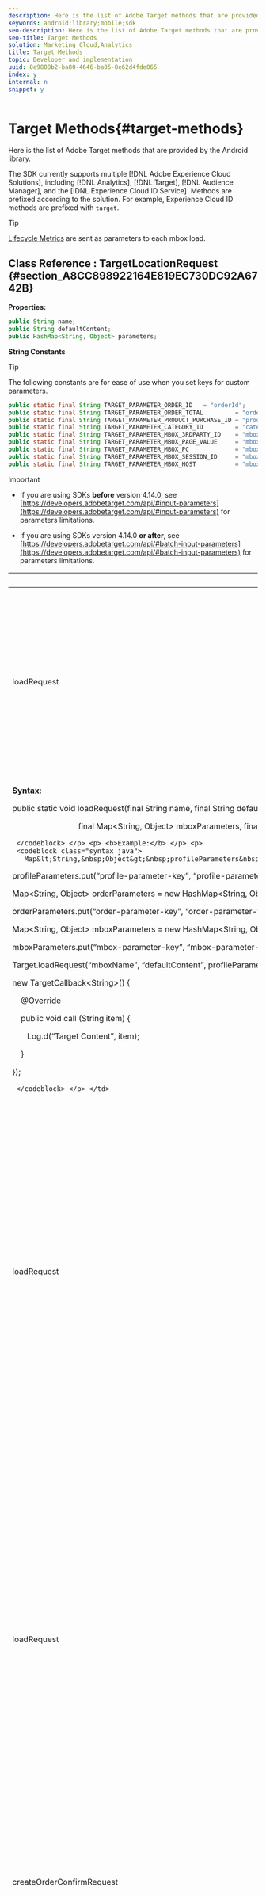 ```yaml
---
description: Here is the list of Adobe Target methods that are provided by the Android library.
keywords: android;library;mobile;sdk
seo-description: Here is the list of Adobe Target methods that are provided by the Android library.
seo-title: Target Methods
solution: Marketing Cloud,Analytics
title: Target Methods
topic: Developer and implementation
uuid: 8e9808b2-ba80-4646-ba05-8e62d4fde065
index: y
internal: n
snippet: y
---
```


# Target Methods{#target-methods}

Here is the list of Adobe Target methods that are provided by the Android library.

The SDK currently supports multiple [!DNL Adobe Experience Cloud Solutions], including [!DNL Analytics], [!DNL Target], [!DNL Audience Manager], and the [!DNL Experience Cloud ID Service]. Methods are prefixed according to the solution. For example, Experience Cloud ID methods are prefixed with `target`.

>[!TIP]
>
>[Lifecycle Metrics](../metrics.md#concept_77CA5CEB51D1418FB98EC7C044682A05) are sent as parameters to each mbox load.

## Class Reference : TargetLocationRequest {#section_A8CC898922164E819EC730DC92A6742B}

**Properties:**

```java
public String name; 
public String defaultContent; 
public HashMap<String, Object> parameters;
```

**String Constants**

>[!TIP]
>
>The following constants are for ease of use when you set keys for custom parameters.

```java
public static final String TARGET_PARAMETER_ORDER_ID   = "orderId"; 
public static final String TARGET_PARAMETER_ORDER_TOTAL         = "orderTotal"; 
public static final String TARGET_PARAMETER_PRODUCT_PURCHASE_ID = "productPurchasedId"; 
public static final String TARGET_PARAMETER_CATEGORY_ID         = "categoryId"; 
public static final String TARGET_PARAMETER_MBOX_3RDPARTY_ID    = "mbox3rdPartyId"; 
public static final String TARGET_PARAMETER_MBOX_PAGE_VALUE     = "mboxPageValue"; 
public static final String TARGET_PARAMETER_MBOX_PC             = "mboxPC"; // pcId in cookie 
public static final String TARGET_PARAMETER_MBOX_SESSION_ID     = "mboxSession"; // sessionId in cookie 
public static final String TARGET_PARAMETER_MBOX_HOST           = "mboxHost";
```

<a id="section_E7D486365BA7404DA4A1756A582DA3B2"></a>

>[!IMPORTANT]
>
>* If you are using SDKs **before** version 4.14.0, see [https://developers.adobetarget.com/api/#input-parameters](https://developers.adobetarget.com/api/#input-parameters) for parameters limitations. 
>
>* If you are using SDKs version 4.14.0 **or after**, see [https://developers.adobetarget.com/api/#batch-input-parameters](https://developers.adobetarget.com/api/#batch-input-parameters) for parameters limitations. 
>

<table id="table_AD066582C8E2478A8DC0A59B78ACB443"> 
 <thead> 
  <tr> 
   <th colname="col1" class="entry"> Method </th> 
   <th colname="col2" class="entry"> Description </th> 
  </tr> 
 </thead>
 <tbody> 
  <tr> 
   <td colname="col1" morerows="1"> <p>loadRequest </p> </td> 
   <td colname="col2"> <p>Sends <span class="codeph"> request </span> to your configured Target server and returns the string value of the offer that is generated in a block <span class="codeph"> callback </span>. </p> <p> <b>Syntax:</b> </p> <p> 
     <codeblock class="syntax java">
       public&amp;nbsp;static&amp;nbsp;void&amp;nbsp;loadRequest(TargetLocationRequest&amp;nbsp;request,&amp;nbsp;TargetCallback&lt;String&gt;&amp;nbsp;callback); 
     </codeblock> </p> <p> <b>Example:</b> </p> <p> 
     <codeblock class="syntax java">
       Target.loadRequest(heroBannerRequest,&nbsp;new&nbsp;Target.TargetCallback&lt;String&gt;()&nbsp;{ 
      
&nbsp;@Override 
      
&nbsp;public&nbsp;void&nbsp;call(String&nbsp;item)&nbsp;{ 
      
&nbsp;&nbsp;//&nbsp;do&nbsp;something&nbsp;with&nbsp;item 
      
&nbsp;} 
      
}); 
     </codeblock> </p> </td> 
  </tr> 
  <tr> 
   <td colname="col2"> <p> <b>Syntax:</b> </p> <p> 
     <codeblock class="syntax java">
       public&nbsp;static&nbsp;void&nbsp;loadRequest(final&nbsp;String&nbsp;name,&nbsp;final&nbsp;String&nbsp;defaultContent,&nbsp;final&nbsp;Map&lt;String,&nbsp;Object&gt;&nbsp;profileParameters,&nbsp;final&nbsp;Map&lt;String,&nbsp;Object&gt;&nbsp;orderParameters, 
      
&nbsp;&nbsp;&nbsp;&nbsp;&nbsp;&nbsp;&nbsp;&nbsp;&nbsp;&nbsp;&nbsp;&nbsp;&nbsp;&nbsp;&nbsp;&nbsp;&nbsp;&nbsp;&nbsp;&nbsp;&nbsp;&nbsp;&nbsp;&nbsp;&nbsp;&nbsp;&nbsp;&nbsp;&nbsp;&nbsp;&nbsp;final&nbsp;Map&lt;String,&nbsp;Object&gt;&nbsp;mboxParameters,&nbsp;final&nbsp;TargetCallback&lt;String&gt;&nbsp;callback)

     </codeblock> </p> <p> <b>Example:</b> </p> <p> 
     <codeblock class="syntax java">
       Map&lt;String,&nbsp;Object&gt;&nbsp;profileParameters&nbsp;=&nbsp;new&nbsp;HashMap&lt;String,&nbsp;Object&gt;(); 
      
profileParameters.put(“profile-parameter-key”,&nbsp;“profile-parameter-value”);

Map&lt;String,&nbsp;Object&gt;&nbsp;orderParameters&nbsp;=&nbsp;new&nbsp;HashMap&lt;String,&nbsp;Object&gt;(); 
      
orderParameters.put(“order-parameter-key”,&nbsp;“order-parameter-value”);

Map&lt;String,&nbsp;Object&gt;&nbsp;mboxParameters&nbsp;=&nbsp;new&nbsp;HashMap&lt;String,&nbsp;Object&gt;(); 
      
mboxParameters.put(“mbox-parameter-key”,&nbsp;“mbox-parameter-value”); 
      
Target.loadRequest(“mboxName”,&nbsp;“defaultContent”,&nbsp;profileParameters,&nbsp;orderParameters,&nbsp;mboxParameters,&nbsp; 
      
new&nbsp;TargetCallback&lt;String&gt;()&nbsp;{ 
      
&nbsp;&nbsp;&nbsp;&nbsp;@Override 
      
&nbsp;&nbsp;&nbsp;&nbsp;public&nbsp;void&nbsp;call&nbsp;(String&nbsp;item)&nbsp;{ 
      
&nbsp;&nbsp;&nbsp;&nbsp;&nbsp;&nbsp;&nbsp;Log.d(“Target&nbsp;Content”,&nbsp;item);&nbsp; 
      
&nbsp;&nbsp;&nbsp;&nbsp;} 
      
});

     </codeblock> </p> </td> 
  </tr> 
  <tr> 
   <td colname="col1"> <p>loadRequest </p> </td> 
   <td colname="col2"> <p> Sends <span class="codeph"> request </span> to your configured Target server and returns the string value of the offer that is generated in a block <span class="codeph"> callback </span>. </p> <p> <b>Syntax:</b> </p> <p> 
     <codeblock class="syntax java">
       public&nbsp;static&nbsp;void&nbsp;loadRequest(final&nbsp;String&nbsp;name,&nbsp;final&nbsp;String&nbsp;defaultContent,&nbsp;final&nbsp;Map&lt;String,&nbsp;Object&gt;&nbsp;profileParameters,&nbsp;final&nbsp;Map&lt;String,&nbsp;Object&gt;&nbsp;orderParameters, 
      
&nbsp;&nbsp;&nbsp;&nbsp;&nbsp;&nbsp;&nbsp;&nbsp;&nbsp;&nbsp;&nbsp;&nbsp;&nbsp;&nbsp;&nbsp;&nbsp;&nbsp;&nbsp;&nbsp;&nbsp;&nbsp;&nbsp;&nbsp;&nbsp;&nbsp;&nbsp;&nbsp;&nbsp;&nbsp;&nbsp;&nbsp;final&nbsp;Map&lt;String,&nbsp;Object&gt;&nbsp;mboxParameters,&nbsp;final&nbsp;TargetCallback&lt;String&gt;&nbsp;callback)

     </codeblock> </p> <p> <b>Example:</b> </p> <p> 
     <codeblock class="syntax java">
       Map&lt;String,&nbsp;Object&gt;&nbsp;profileParameters&nbsp;=&nbsp;new&nbsp;HashMap&lt;String,&nbsp;Object&gt;(); 
      
profileParameters.put(“profile-parameter-key”,&nbsp;“profile-parameter-value”);

Map&lt;String,&nbsp;Object&gt;&nbsp;orderParameters&nbsp;=&nbsp;new&nbsp;HashMap&lt;String,&nbsp;Object&gt;(); 
      
orderParameters.put(“order-parameter-key”,&nbsp;“order-parameter-value”);

Map&lt;String,&nbsp;Object&gt;&nbsp;mboxParameters&nbsp;=&nbsp;new&nbsp;HashMap&lt;String,&nbsp;Object&gt;(); 
      
mboxParameters.put(“mbox-parameter-key”,&nbsp;“mbox-parameter-value”); 
      
Target.loadRequest(“mboxName”,&nbsp;“defaultContent”,&nbsp;profileParameters,&nbsp;orderParameters,&nbsp;mboxParameters,&nbsp; 
      
new&nbsp;TargetCallback&lt;String&gt;()&nbsp;{ 
      
&nbsp;&nbsp;&nbsp;&nbsp;@Override 
      
&nbsp;&nbsp;&nbsp;&nbsp;public&nbsp;void&nbsp;call&nbsp;(String&nbsp;item)&nbsp;{ 
      
&nbsp;&nbsp;&nbsp;&nbsp;&nbsp;&nbsp;&nbsp;Log.d(“Target&nbsp;Content”,&nbsp;item);&nbsp; 
      
&nbsp;&nbsp;&nbsp;&nbsp;} 
      
});

     </codeblock> </p> </td> 
  </tr> 
  <tr> 
   <td colname="col1"> <p>loadRequest </p> </td> 
   <td colname="col2"> <p>Sends a request to your configured <span class="keyword"> Target </span> server and returns the string value of the offer that is generated in a <span class="codeph"> TargetCallback </span>. </p> <p><b>Syntax:</b> </p> <p> 
     <codeblock class="syntax java">
       public&amp;nbsp;static&amp;nbsp;void&amp;nbsp;loadRequest(final&amp;nbsp;String&amp;nbsp;name,&amp;nbsp;final&amp;nbsp;String&amp;nbsp;defaultContent,&amp;nbsp;final&amp;nbsp;Map&lt;String,&amp;nbsp;Object&gt;&amp;nbsp;profileParameters,&amp;nbsp;final&amp;nbsp;Map&lt;String,&amp;nbsp;Object&gt;&amp;nbsp;orderParameters,&amp;nbsp;final&amp;nbsp;Map&lt;String,&amp;nbsp;Object&gt;&amp;nbsp;mboxParameters,&amp;nbsp;final&amp;nbsp;Map&lt;String,&amp;nbsp;Object&gt;&amp;nbsp;requestLocationParameters,&amp;nbsp;final&amp;nbsp;TargetCallback&lt;String&gt;&amp;nbsp;callback); 
     </codeblock> </p> <p><b>Returns: </b>N/A </p> <p><b>Parameters:</b> </p> <p> 
     <table id="table_0CE7D4DE40464439A7D689E37D6B9D27">  
     </table> </p> <p><b>Example:</b> </p> 
    <codeblock class="syntax java">
      Map&lt;String,&nbsp;Object&gt;&nbsp;profileParameters&nbsp;=&nbsp;new&nbsp;HashMap&lt;String,&nbsp;Object&gt;(); 
     
profileParameters.put(“profile-parameter-key”,&nbsp;“profile-parameter-value”);

Map&lt;String,&nbsp;Object&gt;&nbsp;orderParameters&nbsp;=&nbsp;new&nbsp;HashMap&lt;String,&nbsp;Object&gt;(); 
     
orderParameters.put(“order-parameter-key”,&nbsp;“order-parameter-value”);

Map&lt;String,&nbsp;Object&gt;&nbsp;mboxParameters&nbsp;=&nbsp;new&nbsp;HashMap&lt;String,&nbsp;Object&gt;(); 
     
mboxParameters.put(“mbox-parameter-key”,&nbsp;“mbox-parameter-value”);

Map&lt;String,&nbsp;Object&gt;&nbsp;requestLocationParameters&nbsp;=&nbsp;new&nbsp;HashMap&lt;String,&nbsp;Object&gt;(); 
     
requestLocationParameters.put(“request-location-parameter-key”,&nbsp;“request-location-parameter-value”);

Target.loadRequest(“mboxName”,&nbsp;“defaultContent”,&nbsp;profileParameters,&nbsp;orderParameters,&nbsp;mboxParameters,&nbsp;requestLocationParameters,new&nbsp;TargetCallback&lt;String&gt;()&nbsp;{ 
     
&nbsp;&nbsp;&nbsp;&nbsp;@Override 
     
&nbsp;&nbsp;&nbsp;&nbsp;public&nbsp;void&nbsp;call&nbsp;(String&nbsp;item)&nbsp;{&nbsp; 
     
&nbsp;&nbsp;&nbsp;&nbsp;&nbsp;&nbsp;&nbsp;&nbsp;Log.d(“Target&nbsp;Content”,&nbsp;item);&nbsp; 
     
&nbsp;&nbsp;&nbsp;&nbsp;} 
     
}); 
    </codeblock> <p>For more information about the underlying Target API, see <a href="https://docs.adobe.com/dev/products/target/reference/delivery.html" format="html" scope="external"> Delivery </a> in the Target Developer's help. </p> </td> 
  </tr> 
  <tr> 
   <td colname="col1"> <p>createOrder​ConfirmRequest </p> </td> 
   <td colname="col2"> <p>Creates a <span class="codeph"> TargetLocationRequest </span> object with the given parameters. </p> <p> <b>Syntax:</b> </p> 
    <codeblock class="syntax java">
      public&amp;nbsp;static&amp;nbsp;TargetLocationRequest&amp;nbsp;createOrderConfirmRequest(String&amp;nbsp;name,&amp;nbsp;String&amp;nbsp;orderId,&amp;nbsp;String&amp;nbsp;orderTotal,&amp;nbsp;String&amp;nbsp;productPurchasedId,&amp;nbsp;Map&lt;String,&amp;nbsp;Object&gt;&amp;nbsp;parameters); 
    </codeblock> <p> <b>Example:</b> </p> 
    <codeblock class="syntax java">
      TargetLocationRequest&amp;nbsp;orderConfirm&amp;nbsp;=&amp;nbsp;Target.createOrderConfirmRequest("orderConfirm",&amp;nbsp;"order",&amp;nbsp;"47.88",&amp;nbsp;"3722",&amp;nbsp;null); 
    </codeblock> </td> 
  </tr> 
  <tr> 
   <td colname="col1"> <p>createRequest </p> </td> 
   <td colname="col2"> <p>Creates a <span class="codeph"> TargetLocationRequest </span> object with the given parameters. </p> <p> <b>Syntax:</b> </p> 
    <codeblock class="syntax java">
      public&amp;nbsp;static&amp;nbsp;TargetLocationRequest&amp;nbsp;createRequest(String&amp;nbsp;name,&amp;nbsp;String&amp;nbsp;defaultContent,&amp;nbsp;Map&lt;String,&amp;nbsp;Object&gt;&amp;nbsp;parameters); 
    </codeblock> <p> <b>Example:</b> </p> 
    <codeblock class="syntax java">
      TargetLocationRequest&amp;nbsp;heroBannerRequest&amp;nbsp;=&amp;nbsp;Target.createRequest("heroBanner",&amp;nbsp;"default.png",&amp;nbsp;null); 
    </codeblock> </td> 
  </tr> 
  <tr> 
   <td colname="col1"> <p>clearCookies </p> </td> 
   <td colname="col2"> <p>Clears any target cookies from your app. </p> <p> <b>Syntax:</b> </p> 
    <codeblock class="syntax java">
      public&amp;nbsp;static&amp;nbsp;void&amp;nbsp;clearCookies(); 
    </codeblock> <p> <b>Example:</b> </p> 
    <codeblock class="syntax java">
      Target.clearCookies(); 
    </codeblock> </td> 
  </tr> 
  <tr> 
   <td colname="col1"> <p>getPcID </p> </td> 
   <td colname="col2"> <p>Returns the pcID. </p> <p> <b>Syntax:</b> </p> 
    <codeblock class="syntax java">
      public&amp;nbsp;static&amp;nbsp;String&amp;nbsp;getPcID(); 
    </codeblock> <p> <b>Example:</b> </p> 
    <codeblock class="syntax java">
      Target.getPcID(); 
    </codeblock> </td> 
  </tr> 
  <tr> 
   <td colname="col1"> <p>getSessionID </p> </td> 
   <td colname="col2"> <p>Returns the session ID. </p> <p> <b>Syntax:</b> </p> 
    <codeblock class="syntax java">
      public&amp;nbsp;static&amp;nbsp;String&amp;nbsp;getSessionID(); 
    </codeblock> <p> <b>Example:</b> </p> 
    <codeblock class="syntax java">
      Target.getSessionID(); 
    </codeblock> </td> 
  </tr> 
  <tr> 
   <td colname="col1"> <p>setThirdPartyID </p> </td> 
   <td colname="col2"> <p> Sets the third-party ID. </p> <p> <b>Syntax:</b> </p> 
    <codeblock class="syntax java">
      public&amp;nbsp;static&amp;nbsp;String&amp;nbsp;setThirdPartyID(final&amp;nbsp;String&amp;nbsp;thirdPartyId); 
    </codeblock> <p> <b>Example:</b> </p> 
    <codeblock class="syntax java">
      Target.setThirdPartyID(“third-party-id”); 
    </codeblock> </td> 
  </tr> 
  <tr> 
   <td colname="col1"> <p>getThirdPartyID </p> </td> 
   <td colname="col2"> <p> Returns the third-party ID. </p> <p> <b>Syntax:</b> </p> 
    <codeblock class="syntax java">
      public&amp;nbsp;static&amp;nbsp;String&amp;nbsp;getThirdPartyID(); 
    </codeblock> <p> <b>Example:</b> </p> 
    <codeblock class="syntax java">
      String&amp;nbsp;thirdPartyId&amp;nbsp;=&amp;nbsp;Target.getThirdPartyID(); 
    </codeblock> </td> 
  </tr> 
 </tbody> 
</table>

